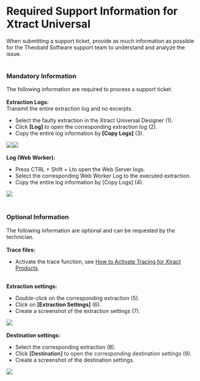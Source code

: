 # Required Support Information for Xtract Universal

<!--html--><div>When submitting a support ticket,&nbsp;<span style="font-size: 14px;">provide as much information as possible for the Theobald Software support team to understand and analyze the issue.&nbsp;</span></div><div><br></div><h3>Mandatory Information</h3><div>The following information are required to process a support ticket.&nbsp;</div><div><br></div><div><b>Extraction Logs:</b></div><div>Transmit the entire extraction log and no excerpts.</div><div><ul style=""><li style="">Select the faulty extraction in the Xtract Universal Designer (1).</li><li style="">Click&nbsp;<b>[Log]</b>&nbsp;to open the corresponding extraction log (2).</li><li style="">Copy the entire log information by<b>&nbsp;[Copy Logs]</b>&nbsp;(3).</li></ul><div><img src="https://support.theobald-software.com/helpdesk/File/Get/81547" class="resizable"><img src="https://support.theobald-software.com/helpdesk/File/Get/81546" class="resizable" style="font-size: 14px;"></div><div style=""><br></div><div><b>Log (Web Worker):</b></div><ul style=""><li style="">Press&nbsp;<span style="font-size: 14px; background-color: var(--native-dark-bg-color); color: var(--native-dark-font-color);">CTRL + Shift + L</span><span style="font-size: 14px; background-color: var(--native-dark-bg-color); color: var(--native-dark-font-color);">to open the Web Server logs.</span></li><li style="">Select the corresponding Web Worker Log to the executed extraction.</li><li style="">Copy the entire log information by&nbsp;[Copy Logs]&nbsp;(4).</li></ul></div><div><img src="https://support.theobald-software.com/helpdesk/File/Get/81545" class="resizable"><font color="#2c2728"><br></font></div><div><br></div><h3>Optional Information</h3><div>The following information are optional and can be requested by the technician.</div><div><br></div><div><b>Trace files:</b></div><div><ul><li><span style="font-size: 14px;">Activate the trace function, see <a href="https://support.theobald-software.com/helpdesk/KB/View/14455-how-to-activate-tracing-for-xtract-products" target="_blank">How to Activate Tracing for Xtract Products</a>.</span></li></ul></div><div><span style="font-size: 14px;"><br></span></div><div><b>Extraction settings:</b></div><div><ul><li>Double-click on the corresponding extraction (5).</li><li>Click on <b>[Extraction Settings]</b> (6).</li><li>Create a screenshot of the extraction settings (7).</li></ul><div><img src="https://support.theobald-software.com/helpdesk/File/Get/81544" class="resizable"><br></div></div><div><br></div><div><b style="font-size: 14px;">Destination settings:</b><br></div><div><div style=""><ul style=""><li style="">Select the corresponding extraction (8).</li><li style="">Click&nbsp;<span style="font-size: 14px; color: rgb(44, 39, 40); font-weight: 600;">[Destination]</span><span style="font-size: 14px; color: rgb(44, 39, 40);">&nbsp;to open the corresponding destination settings (9).</span></li><li style="">Create a screenshot of the destination settings.</li></ul><div><img src="https://support.theobald-software.com/helpdesk/File/Get/81543" class="resizable" style="font-size: 14px;"><br></div></div></div>